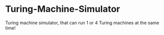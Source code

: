 # Turing-Machine-Simulator
Turing machine simulator, that can run 1 or 4 Turing machines at the same time!
